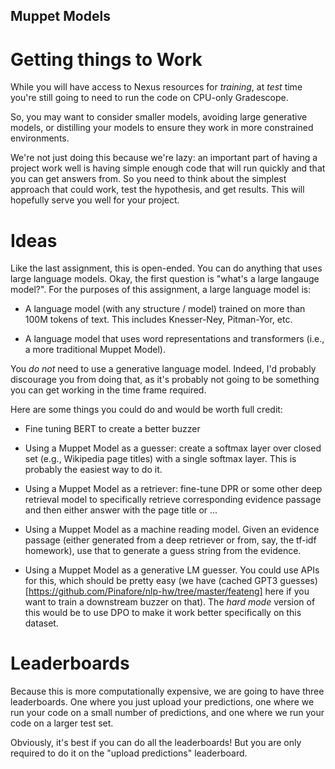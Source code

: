 
Muppet Models
-------------


Getting things to Work
======================

While you will have access to Nexus resources for *training*, at
*test* time you're still going to need to run the code on CPU-only
Gradescope.

So, you may want to consider smaller models, avoiding large generative
models, or distilling your models to ensure they work in more
constrained environments.

We're not just doing this because we're lazy: an important part of
having a project work well is having simple enough code that will run
quickly and that you can get answers from.  So you need to think about
the simplest approach that could work, test the hypothesis, and get
results.  This will hopefully serve you well for your project.

Ideas
=====

Like the last assignment, this is open-ended.  You can do anything
that uses large language models.  Okay, the first question is "what's
a large langauge model?".  For the purposes of this assignment, a
large language model is:

  * A language model (with any structure / model) trained on more than
    100M tokens of text.  This includes Knesser-Ney, Pitman-Yor, etc.
  
  * A language model that uses word representations and transformers
    (i.e., a more traditional Muppet Model).

You *do not* need to use a generative language model.  Indeed, I'd
probably discourage you from doing that, as it's probably not going to
be something you can get working in the time frame required.

Here are some things you could do and would be worth full credit:

 * Fine tuning BERT to create a better buzzer

 * Using a Muppet Model as a guesser: create a softmax layer over
   closed set (e.g., Wikipedia page titles) with a single softmax
   layer.  This is probably the easiest way to do it.

 * Using a Muppet Model as a retriever: fine-tune DPR or some other
   deep retrieval model to specifically retrieve corresponding
   evidence passage and then either answer with the page title or ...

 * Using a Muppet Model as a machine reading model.  Given an evidence
   passage (either generated from a deep retriever or from, say, the
   tf-idf homework), use that to generate a guess string from the
   evidence.

 * Using a Muppet Model as a generative LM guesser.  You could use
   APIs for this, which should be pretty easy (we have (cached GPT3
   guesses)[https://github.com/Pinafore/nlp-hw/tree/master/feateng]
   here if you want to train a downstream buzzer on that).  The *hard
   mode* version of this would be to use DPO to make it work better
   specifically on this dataset.

Leaderboards
============

Because this is more computationally expensive, we are going to have
three leaderboards.  One where you just upload your predictions, one
where we run your code on a small number of predictions, and one where
we run your code on a larger test set.

Obviously, it's best if you can do all the leaderboards!  But you are
only required to do it on the "upload predictions" leaderboard.